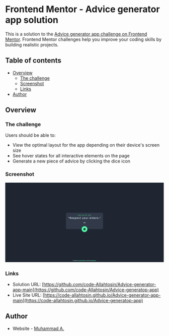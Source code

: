 # Frontend Mentor - Advice generator app solution

This is a solution to the [Advice generator app challenge on Frontend Mentor](https://www.frontendmentor.io/challenges/advice-generator-app-QdUG-13db). Frontend Mentor challenges help you improve your coding skills by building realistic projects.

## Table of contents

- [Overview](#overview)
  - [The challenge](#the-challenge)
  - [Screenshot](#screenshot)
  - [Links](#links)
- [Author](#author)

## Overview
### The challenge

Users should be able to:

- View the optimal layout for the app depending on their device's screen size
- See hover states for all interactive elements on the page
- Generate a new piece of advice by clicking the dice icon

### Screenshot

![](./screenshot.png)


### Links

- Solution URL: [https://github.com/code-Allahtosin/Advice-generator-app-main](https://github.com/code-Allahtosin/Advice-generatop-app)
- Live Site URL: [https://code-allahtosin.github.io/Advice-generator-app-main](https://code-allahtosin.github.io/Advice-generatop-app)


## Author

- Website - [Muhammad A.](https://github.com/code-Allahtosin)

